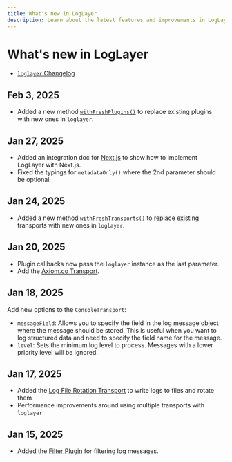 ```yaml
---
title: What's new in LogLayer
description: Learn about the latest features and improvements in LogLayer
---
```


# What's new in LogLayer

- [`loglayer` Changelog](/core-changelogs/loglayer-changelog)

## Feb 3, 2025

- Added a new method [`withFreshPlugins()`](/plugins/#replacing-all-plugins) to replace existing plugins with new ones in `loglayer`.

## Jan 27, 2025

- Added an integration doc for [Next.js](/example-integrations/nextjs) to show how to implement LogLayer with Next.js.
- Fixed the typings for `metadataOnly()` where the 2nd parameter should be optional.

## Jan 24, 2025

- Added a new method [`withFreshTransports()`](/logging-api/transport-management#replacing-transports) to replace existing transports with new ones in `loglayer`.

## Jan 20, 2025

- Plugin callbacks now pass the `loglayer` instance as the last parameter.
- Add the [Axiom.co Transport](https://loglayer.dev/transports/axiom).

## Jan 18, 2025

Add new options to the `ConsoleTransport`:

- `messageField`: Allows you to specify the field in the log message object where the message should be stored. This is useful when you want to log structured data and need to specify the field name for the message.
- `level`: Sets the minimum log level to process. Messages with a lower priority level will be ignored.

## Jan 17, 2025

- Added the [Log File Rotation Transport](https://loglayer.dev/transports/log-file-rotation) to write logs to files and rotate them
- Performance improvements around using multiple transports with `loglayer`

## Jan 15, 2025

- Added the [Filter Plugin](https://loglayer.dev/plugins/filter) for filtering log messages.

